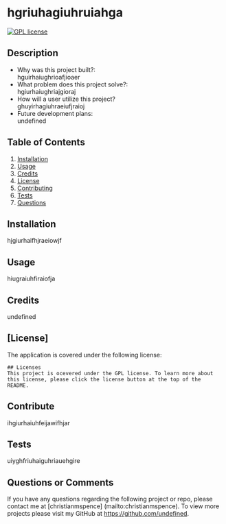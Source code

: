 
  # hgriuhagiuhruiahga
  [![GPL license](https://img.shields.io/badge/License-GPL-blue.svg)](http://perso.crans.org/besson/LICENSE.html)

  ## Description
  * Why was this project built?:<br/>
   hguirhaiughrioafjioaer
  * What problem does this project solve?:<br/>
   hgiurhaiughriajgioraj
  * How will a user utilize this project?<br/>
   ghuyirhagiuhraeiufjraioj
  * Future development plans:<br/>
   undefined
  
## Table of Contents
  1. [Installation](#installation)
  2. [Usage](#usage)
  3. [Credits](#credits)
  4. [License](#license)
  5. [Contributing](#contribute)
  6. [Tests](#test)
  7. [Questions](#questions)

  ## Installation
  hjgiurhaifhjraeiowjf

  ## Usage
  hiugraiuhfiraiofja

  ## Credits
  undefined

  ## [License]
  The application is covered under the following license:
  
    ## Licenses
    This project is ocevered under the GPL license. To learn more about this license, please click the license button at the top of the README.
      

  ## Contribute
  ihgiurhaiuhfeijawifhjar

  ## Tests
  uiyghfriuhaiguhriauehgire

  ## Questions or Comments
  If you have any questions regarding the following project or repo, please contact me at [christianmspence] (mailto:christianmspence). 
  To view more projects please visit my GitHub at https://github.com/undefined.
